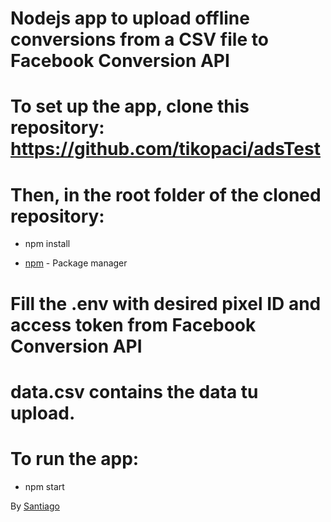 # Nodejs app to upload offline conversions from a CSV file to Facebook Conversion API

# To set up the app, clone this repository: https://github.com/tikopaci/adsTest

# Then, in the root folder of the cloned repository:

- npm install

- [npm](https://www.npmjs.com/) - Package manager

# Fill the .env with desired pixel ID and access token from Facebook Conversion API

# data.csv contains the data tu upload.

# To run the app:

- npm start

By [Santiago](https://github.com/tikopaci)
